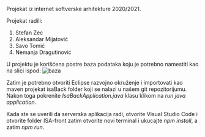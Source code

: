 Projekat iz internet softverske arhitekture 2020/2021.

Projekat radili:

1. Stefan Zec
2. Aleksandar Mijatović
3. Savo Tomić
4. Nemanja Dragutinović

U projektu je korišćena postre baza podataka koju je potrebno namestiti kao na slici ispod:
![baza](https://user-images.githubusercontent.com/57371939/120791868-056e8600-c535-11eb-95a4-0233cd1936b3.png)

Zatim je potrebno otvoriti Eclipse razvojno okruženje i importovati kao maven projekat isaBack folder koji se nalazi u našem git repozitorijumu.
Nakon toga pokrenite *IsaBackApplication.java* klasu klikom na *run java application*.

Kada ste se uverili da serverska aplikacija radi, otvorite Visual Studio Code i otvorite folder ISA-front zatim otvorite novi terminal i ukucajte *npm install*, a zatim *npm run*.
